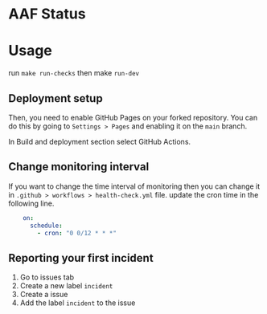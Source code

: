 
# AAF Status

# Usage

run `make run-checks`
then
make `run-dev`

## Deployment setup

Then, you need to enable GitHub Pages on your forked repository. You can do this by going to `Settings > Pages` and enabling it on the `main` branch.

In Build and deployment section select GitHub Actions.

## Change monitoring interval

If you want to change the time interval of monitoring then you can change it in `.github > workflows > health-check.yml` file.
update the cron time in the following line.

```yaml
    on:
      schedule:
        - cron: "0 0/12 * * *"
```

## Reporting your first incident

1. Go to issues tab
2. Create a new label `incident`
3. Create a issue
4. Add the label `incident` to the issue
